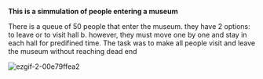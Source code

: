 

**This is a simmulation of people entering a museum**

There is a queue of 50 people that enter the museum. they have 2 options: to leave or to visit hall b. 
however, they must move one by one and stay in each hall for predifined time.
The task was to make all people visit and leave the museum without reaching dead end




![ezgif-2-00e79ffea2](https://github.com/mihailn16/museum_c/assets/55623290/1ce90dac-c576-4acf-b7c0-e359bee8bc6c)

